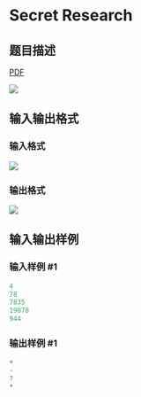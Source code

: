 # Secret Research

## 题目描述

[problemUrl]: https://uva.onlinejudge.org/index.php?option=com_onlinejudge&Itemid=8&category=8&page=show_problem&problem=562

[PDF](https://uva.onlinejudge.org/external/6/p621.pdf)

![](https://cdn.luogu.com.cn/upload/vjudge_pic/UVA621/a5f75c6b7b438d751bbbee6f40d4a9ef2e530ae7.png)

## 输入输出格式

### 输入格式

![](https://cdn.luogu.com.cn/upload/vjudge_pic/UVA621/89b81e61ca0e034b0ed5dc59a9191be256996016.png)

### 输出格式

![](https://cdn.luogu.com.cn/upload/vjudge_pic/UVA621/c3e4f30b982577e940b76052b187d39db36f372b.png)

## 输入输出样例

### 输入样例 #1

```cpp
4
78
7835
19078
944
```


### 输出样例 #1

```cpp
+
-
?
*
```


